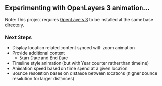 ## Experimenting with OpenLayers 3 animation...

Note:  This project requires [OpenLayers 3](https://github.com/openlayers/ol3/releases) to be installed at the same base directory.  

### Next Steps
* Display location related content synced with zoom animation
* Provide additional content
  * Start Date and End Date
* Timeline style animation (but with Year counter rather than timeline)
* Animation speed based on time spend at a given location
* Bounce resolution based on distance between locations (higher bounce resolution for larger distances)
